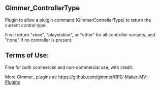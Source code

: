 ## Gimmer_ControllerType

Plugin to allow a pluigin command (GimmerControllerType) to return the current control type.

It will return "xbox", "playstation", or "other" for all controller variants, and "none" if no controller is present.

## Terms of Use:

Free for both commercial and non-commercial use, with credit.

More Gimmer_ plugins at: https://github.com/gimmer/RPG-Maker-MV-Plugins